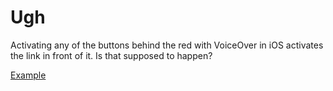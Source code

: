 # Ugh

Activating any of the buttons behind the red with VoiceOver in iOS activates the link in front of it. Is that supposed to happen?

[Example](http://crswll.github.io/voiceover-issue/)